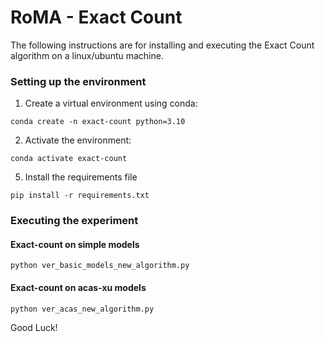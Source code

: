
# RoMA - Exact Count

The following instructions are for installing and executing the Exact Count algorithm on a linux/ubuntu machine.

### Setting up the environment

1. Create a virtual environment using conda:

`conda create -n exact-count python=3.10`

2. Activate the environment:

`conda activate exact-count`

5. Install the requirements file

`pip install -r requirements.txt`

### Executing the experiment

#### Exact-count on simple models
`python ver_basic_models_new_algorithm.py`

#### Exact-count on acas-xu models
`python ver_acas_new_algorithm.py`

Good Luck!
